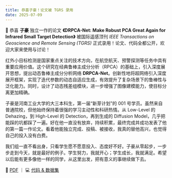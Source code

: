 ```yaml
---
title: 恭喜子豪！论文被 TGRS 录用
date: 2025-07-09
---
```


🎉 恭喜 **子豪** 独立一作的论文 **《DRPCA-Net: Make Robust PCA Great Again for Infrared Small Target Detection》** 被国际遥感顶刊 *IEEE Transactions on Geoscience and Remote Sensing (TGRS)* 正式录用！论文、代码全都公开，欢迎大家来使用与讨论！


<!--more-->

红外小目标检测是国家重点关注的技术方向，在航空航天、预警探测等任务中具有重要应用价值。这个研究在经典鲁棒主成分分析（RPCA）的基础上，引入深度展开思想，提出动态鲁棒主成分分析网络 **DRPCA-Net**。创新性地将超网络引入深度展开框架，实现了迭代参数的动态自适应生成，有效提升了复杂场景下的鲁棒性与泛化能力。同时，设计了动态残差组模块，进一步增强了图像建模能力，使目标分离更加精确。

子豪是河南工业大学的大三本科生，第一届“新芽计划”的 001 号学员。虽然来自普通院校，但他始终保持着很强的学习主动性和科研热情。从 Low-Level 的 Dehazing，到 High-Level 的 Detection，再到生成的 Diffusion Model，几乎把能踩的坑都踩了一遍。好在他一直没有放弃，持续积累，最终完成并成功发表了他的第一篇一作论文。看着他能独立完成、投稿、被接收，我真的替他高兴，也觉得自己的投入没有白费。

我们组一直不看出身，只看学生愿不愿意投入、态度好不好。子豪从零起步，一步步走到今天，就是最好的例子。学生努力，我就开心；学生成长，我就满足。希望以后能有更多像他一样的同学，从这里出发，把有意义的事继续做下去。

📄 [PDF](https://arxiv.org/pdf/2507.09541) ｜ 💻 [代码 & 数据集](https://github.com/GrokCV/DRPCA-Net)